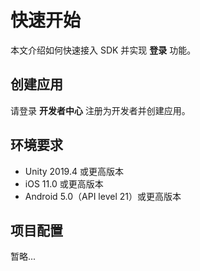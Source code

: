 # 快速开始

本文介绍如何快速接入 SDK 并实现 **登录** 功能。

<div style="display:none">
页面提供了 Unity、Android、iOS 示例项目，可供参考。
</div>

## 创建应用

请登录 **开发者中心** 注册为开发者并创建应用。

## 环境要求

- Unity 2019.4 或更高版本
- iOS 11.0 或更高版本
- Android 5.0（API level 21）或更高版本

## 项目配置

暂略...